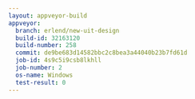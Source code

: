 ```yaml
---
layout: appveyor-build
appveyor:
  branch: erlend/new-uit-design
  build-id: 32163120
  build-number: 258
  commit: de9be683d14582bbc2c8bea3a44040b23b7fd61d
  job-id: 4s9c5i9csb8lkhll
  job-number: 2
  os-name: Windows
  test-result: 0
---
```

